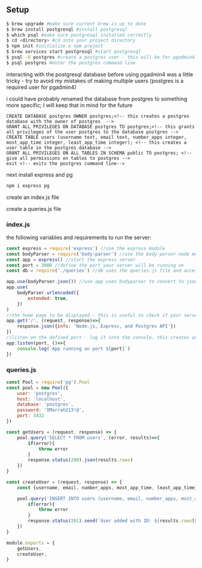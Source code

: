 ## Setup

```bash
$ brew upgrade #make sure current brew is up to date
$ brew install postgresql #install postgresql
$ which psql #make sure postgresql installed correctly
$ cd <directory> #cd into your project directory
$ npm init #initialize a npm project
$ brew services start postgresql #start postgresql
$ psql -U postgres #create a postgres user - this will be for pgadmin4
$ psql postgres #enter the postgres command line
  ```

interacting with the postgresql database before using pgadmin4 was a little tricky - try to avoid my mistakes of making multiple users (postgres is a required user for pgadmin4)

i could have probably renamed the database from postgres to something more specific; I will keep that in mind for the future

```postgres
CREATE DATABASE postgres OWNER postgres;<!-- this creates a postgres database with the owner of postgres  -->
GRANT ALL PRIVILEGES ON DATABASE postgres TO postgres;<!-- this grants all privileges of the user postgres to the database postgres -->
CREATE TABLE users (username text, email text, number_apps integer, most_app_time integer, least_app_time integer); <!-- this creates a user table in the postgres database -->
GRANT ALL PRIVILEGES ON ALL TABLES IN SCHEMA public TO postgres; <!-- give all permissions on tables to postgres -->
exit <!-- exits the postgres command line-->
```

next install express and pg

```bash
npm i express pg
```

create an index.js file

create a queries.js file


### index.js

the following variables and requirements to run the server:
```js
const express = require('express') //use the express module
const bodyParser = require('body-parser') //use the body-perser node module
const app = express() //start the express server
const port = 3000 //define the port your server will be running on
const db = require('./queries') //db uses the queries.js file and accesses the api endpoints
```
```js
app.use(bodyParser.json()) //use app uses bodyparser to convert to json
app.use(
    bodyParser.urlencoded({
        extended: true,
    })
)
//the home page to be displayed - this is useful to check if your server is running.
app.get('/', (request, response)=>{
    response.json({info: 'Node.js, Express, and Postgres API'})
})
//listen on the defined port - log it into the console. this creates and returns a http server using node
app.listen(port, ()=>{
    console.log(`App running on port ${port}`)
})

```
### queries.js

```js
const Pool = require('pg').Pool
const pool = new Pool({
    user: 'postgres',
    host: 'localhost',
    database: 'postgres',
    password: 'OMarrah213!@',
    port: 5432
})

const getUsers = (request, response) => {
    pool.query('SELECT * FROM users', (error, results)=>{
        if(error){
            throw error
        }
        response.status(200).json(results.rows)
    })
}

const createUser = (request, response) => {
    const {username, email, number_apps, most_app_time, least_app_time} = request.body

    pool.query('INSERT INTO users (username, email, number_apps, most_app_time, least_app_time) VALUES ($1,$2,$3,$4,$5) RETURNING *', [username, email, number_apps, most_app_time, least_app_time], (error, results)=>{
        if(error){
            throw error
        }
        response.status(201).send(`User added with ID: ${results.rows[0].id}`)
    })
}

module.exports = {
    getUsers,
    createUser,
}
```